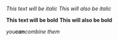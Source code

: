 *This text will be italic*
_This will also be italic_

**This text will be bold**
__This will also be bold__

_you**can**combine them_
